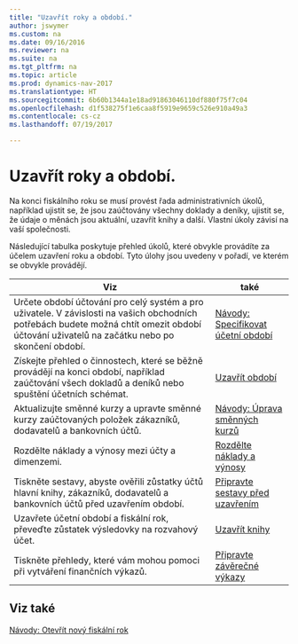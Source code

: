 ```yaml
---
title: "Uzavřít roky a období."
author: jswymer
ms.custom: na
ms.date: 09/16/2016
ms.reviewer: na
ms.suite: na
ms.tgt_pltfrm: na
ms.topic: article
ms.prod: dynamics-nav-2017
ms.translationtype: HT
ms.sourcegitcommit: 6b60b1344a1e18ad91863046110df880f75f7c04
ms.openlocfilehash: d1f538275f1e6caa8f5919e9659c526e910a49a3
ms.contentlocale: cs-cz
ms.lasthandoff: 07/19/2017

---
```

# <a name="close-years-and-periods"></a>Uzavřít roky a období.
Na konci fiskálního roku se musí provést řada administrativních úkolů, například ujistit se, že jsou zaúčtovány všechny doklady a deníky, ujistit se, že údaje o měnách jsou aktuální, uzavřít knihy a další. Vlastní úkoly závisí na vaší společnosti.

Následující tabulka poskytuje přehled úkolů, které obvykle provádíte za účelem uzavření roku a období. Tyto úlohy jsou uvedeny v pořadí, ve kterém se obvykle provádějí.

|Viz     |také                   |
|-------|----------------------|
|Určete období účtování pro celý systém a pro uživatele. V závislosti na vašich obchodních potřebách budete možná chtít omezit období účtování uživatelů na začátku nebo po skončení období.|[Návody: Specifikovat účetní období](finance-how-specify-posting-periods.md)|
|Získejte přehled o činnostech, které se běžně provádějí na konci období, například zaúčtování všech dokladů a deníků nebo spuštění účetních schémat.|[Uzavřít období](year-how-complete-period-end-processes.md)|
|Aktualizujte směnné kurzy a upravte směnné kurzy zaúčtovaných položek zákazníků, dodavatelů a bankovních účtů.|[Návody: Úprava směnných kurzů](finance-setup-currencies.md)|
|Rozdělte náklady a výnosy mezi účty a dimenzemi.|[Rozdělte náklady a výnosy](year-allocate-costs-income.md)|
|Tiskněte sestavy, abyste ověřili zůstatky účtů hlavní knihy, zákazníků, dodavatelů a bankovních účtů před uzavřením období.|[Připravte sestavy před uzavřením](year-prepare-preclose-reports.md)|
|Uzavřete účetní období a fiskální rok, převeďte zůstatek výsledovky na rozvahový účet.|[Uzavřít knihy](year-close-books.md)|
|Tiskněte přehledy, které vám mohou pomoci při vytváření finančních výkazů.|[Připravte závěrečné výkazy](year-prepare-close-statements.md)|

## <a name="see-also"></a>Viz také
[Návody: Otevřít nový fiskální rok](finance-how-open-new-fiscal-year.md)

